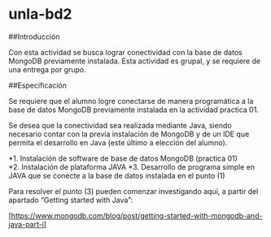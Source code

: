 # unla-bd2

##Introducción 
 
Con esta actividad se busca lograr conectividad con la base de datos MongoDB previamente instalada. Esta actividad es grupal, y se requiere de una entrega por grupo. 
 
##Especificación 
 
Se requiere que el alumno logre conectarse de manera programática a la base de datos MongoDB previamente instalada en la actividad practica 01. 
 
Se desea que la conectividad sea realizada mediante Java, siendo necesario contar con la previa instalación de MongoDB y de un IDE que permita el desarrollo en Java (este último a elección del alumno). 
 
 
*1. Instalación de software de base de datos MongoDB (practica 01)  
*2. Instalación de plataforma JAVA 
*3. Desarrollo de programa simple en JAVA que se conecte a la base de datos instalada en el punto (1) 
 
Para resolver el punto (3) pueden comenzar investigando aquí, a partir del apartado “Getting started with Java”: 
 
[https://www.mongodb.com/blog/post/getting-started-with-mongodb-and-java-part-i]